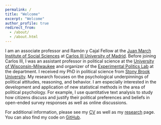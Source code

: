 ```yaml
---
permalink: /
title: "Welcome"
excerpt: "Welcome"
author_profile: true
redirect_from: 
  - /about/
  - /about.html
---
```


I am an associate professor and Ramón y Cajal Fellow at the [Juan March Institute of Social Sciences](https://ic3jm.es/en/) at [Carlos III University of Madrid](https://www.uc3m.es/Home). Before joining Carlos III, I was an assistant professor in political science at the [University of Wisconsin-Milwaukee](https://uwm.edu/political-science/) and organizer of the [Experimental Politics Lab](https://experimentalpolitics.github.io/) at the department. I received my PhD in political science from [Stony Brook University](http://www.stonybrook.edu/polsci/). My research focuses on the psychological underpinnings of political attitudes, reasoning, and behavior. I am especially interested in the development and application of new statistical methods in the area of political psychology. For example, I use quantitative text analysis to study how citizens discuss and justify their political preferences and beliefs in open-ended survey responses as well as online discussions.

<!-- Outside of academia, I enjoy cycling, hiking, climbing, and photography. I am also a fan of the German card game [Skat](https://en.wikipedia.org/wiki/Skat_%28card_game%29). Here's a little [Shiny app](http://pwkraft.shinyapps.io/Skat) that keeps track of our group's game statistics. -->

For additional information, please see my [CV](cv) as well as my [research](research) page. You can also find my code on [GitHub](http://github.com/pwkraft/).